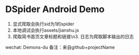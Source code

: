 
# DSpider Android Demo
1. 显式爬取会执行sid为1的spider
2. 本地调试会执行assets/jianshu.js
3. 爬取简书首页文章标题和链接\n3. 日志为爬取脚本输出的日志

wechat: Demons-du 备注：来自github+projectName